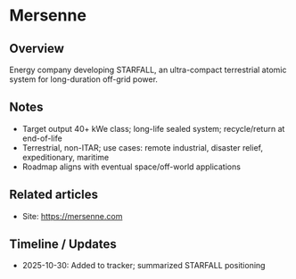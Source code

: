 # Mersenne

## Overview
Energy company developing STARFALL, an ultra-compact terrestrial atomic system for long-duration off-grid power.

## Notes
- Target output 40+ kWe class; long-life sealed system; recycle/return at end-of-life
- Terrestrial, non-ITAR; use cases: remote industrial, disaster relief, expeditionary, maritime
- Roadmap aligns with eventual space/off-world applications

## Related articles
- Site: https://mersenne.com

## Timeline / Updates
- 2025-10-30: Added to tracker; summarized STARFALL positioning
